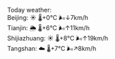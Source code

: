 Today weather:  
Beijing: ☀️   🌡️+0°C 🌬️↓7km/h  
Tianjin: 🌦   🌡️+6°C 🌬️↑11km/h  
Shijiazhuang: ☀️   🌡️+8°C 🌬️↑19km/h  
Tangshan: ☁️   🌡️+7°C 🌬️↗8km/h  
